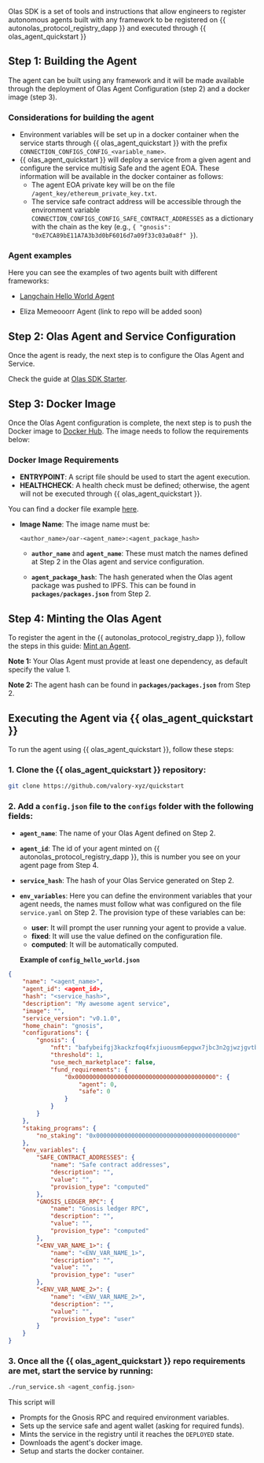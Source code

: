 Olas SDK is a set of tools and instructions that allow engineers to register autonomous agents built with any framework to be registered on {{ autonolas_protocol_registry_dapp }} and executed through {{ olas_agent_quickstart }}

## Step 1: Building the Agent

The agent can be built using any framework and it will be made available through the deployment of Olas Agent Configuration (step 2) and a docker image (step 3).

### Considerations for building the agent
- Environment variables will be set up in a docker container when the service starts through {{ olas_agent_quickstart }} with the prefix `CONNECTION_CONFIGS_CONFIG_<variable_name>`.
- {{ olas_agent_quickstart }} will deploy a service from a given agent and configure the service multisig Safe and the agent EOA. These information will be available in the docker container as follows:
    - The agent EOA private key will be on the file `/agent_key/ethereum_private_key.txt`.
    - The service safe contract address will be accessible through the environment variable `CONNECTION_CONFIGS_CONFIG_SAFE_CONTRACT_ADDRESSES` as a dictionary with the chain as the key (e.g., `{ "gnosis": "0xE7CA89bE11A7A3b3d0bF6016d7a09f33c03a0a8f" }`).

### Agent examples
Here you can see the examples of two agents built with different frameworks:

- [Langchain Hello World Agent](https://github.com/valory-xyz/langchain_hello_world)

- Eliza Memeooorr Agent (link to repo will be added soon)

## Step 2: Olas Agent and Service Configuration
Once the agent is ready, the next step is to configure the Olas Agent and Service. 

Check the guide at [Olas SDK Starter](https://github.com/valory-xyz/olas-sdk-starter/blob/main/README.md).

## Step 3: Docker Image
Once the Olas Agent configuration is complete, the next step is to push the Docker image to [Docker Hub](https://hub.docker.com/). The image needs to follow the requirements below:

### Docker Image Requirements

- **ENTRYPOINT**: A script file should be used to start the agent execution.
- **HEALTHCHECK**: A health check must be defined; otherwise, the agent will not be executed through {{ olas_agent_quickstart }}.

You can find a docker file example [here](https://github.com/valory-xyz/langchain_hello_world/blob/main/Dockerfile).

- **Image Name**: The image name must be:

    ```
    <author_name>/oar-<agent_name>:<agent_package_hash>
    ```
    - **`author_name`** and **`agent_name`**: These must match the names defined at Step 2 in the Olas agent and service configuration.
    
    - **`agent_package_hash`**: The hash generated when the Olas agent package was pushed to IPFS. This can be found in **`packages/packages.json`** from Step 2.

## Step 4: Minting the Olas Agent
To register the agent in the {{ autonolas_protocol_registry_dapp }}, follow the steps in this guide: [Mint an Agent](https://docs.autonolas.network/protocol/mint_packages_nfts/#mint-an-agent).

**Note 1:** Your Olas Agent must provide at least one dependency, as default specify the value 1. 

**Note 2:** The agent hash can be found in **`packages/packages.json`** from Step 2.

## Executing the Agent via {{ olas_agent_quickstart }}
To run the agent using {{ olas_agent_quickstart }}, follow these steps:

### 1. Clone the {{ olas_agent_quickstart }} repository:
   ```sh
   git clone https://github.com/valory-xyz/quickstart
   ```

### 2. Add a `config.json` file to the `configs` folder with the following fields:

- **`agent_name`**: The name of your Olas Agent defined on Step 2.
- **`agent_id`**: The id of your agent minted on {{ autonolas_protocol_registry_dapp }}, this is number you see on your agent page from Step 4.
- **`service_hash`**: The hash of your Olas Service generated on Step 2.
- **`env_variables`**: Here you can define the environment variables that your agent needs, the names must follow what was configured on the file `service.yaml` on Step 2. The provision type of these variables can be:
    - **user**: It will prompt the user running your agent to provide a value.
    - **fixed**: It will use the value defined on the configuration file.
    - **computed**: It will be automatically computed.


  **Example of `config_hello_world.json`**

```json
{
    "name": "<agent_name>",
    "agent_id": <agent_id>,
    "hash": "<service_hash>",
    "description": "My awesome agent service",
    "image": "",
    "service_version": "v0.1.0",
    "home_chain": "gnosis",
    "configurations": {
        "gnosis": {
            "nft": "bafybeifgj3kackzfoq4fxjiuousm6epgwx7jbc3n2gjwzjgvtbbz7fc3su",
            "threshold": 1,
            "use_mech_marketplace": false,
            "fund_requirements": {
                "0x0000000000000000000000000000000000000000": {
                    "agent": 0,
                    "safe": 0
                }
            }
        }
    },
    "staking_programs": {
        "no_staking": "0x0000000000000000000000000000000000000000"
    },
    "env_variables": {
        "SAFE_CONTRACT_ADDRESSES": {
            "name": "Safe contract addresses",
            "description": "",
            "value": "",
            "provision_type": "computed"
        },
        "GNOSIS_LEDGER_RPC": {
            "name": "Gnosis ledger RPC",
            "description": "",
            "value": "",
            "provision_type": "computed"
        },
        "<ENV_VAR_NAME_1>": {
            "name": "<ENV_VAR_NAME_1>",
            "description": "",
            "value": "",
            "provision_type": "user"
        },
        "<ENV_VAR_NAME_2>": {
            "name": "<ENV_VAR_NAME_2>",
            "description": "",
            "value": "",
            "provision_type": "user"
        }
    }
}
```

### 3. Once all the {{ olas_agent_quickstart }} repo requirements are met, start the service by running:
```sh
./run_service.sh <agent_config.json>
```

This script will
- Prompts for the Gnosis RPC and required environment variables.
- Sets up the service safe and agent wallet (asking for required funds).
- Mints the service in the registry until it reaches the `DEPLOYED` state.
- Downloads the agent's docker image.
- Setup and starts the docker container.
